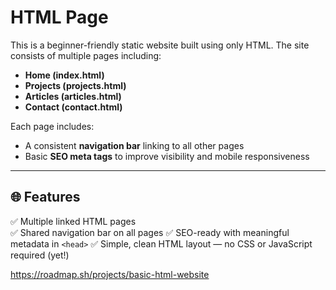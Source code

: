 # HTML Page

This is a beginner-friendly static website built using only HTML. The site consists of multiple pages including:

- **Home (index.html)**
- **Projects (projects.html)**
- **Articles (articles.html)**
- **Contact (contact.html)**

Each page includes:
- A consistent **navigation bar** linking to all other pages
- Basic **SEO meta tags** to improve visibility and mobile responsiveness

---

## 🌐 Features

✅ Multiple linked HTML pages  
✅ Shared navigation bar on all pages
✅ SEO-ready with meaningful metadata in `<head>`
✅ Simple, clean HTML layout — no CSS or JavaScript required (yet!)

https://roadmap.sh/projects/basic-html-website